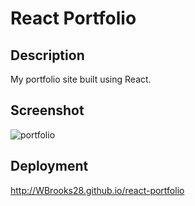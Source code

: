 # React Portfolio

## Description
My portfolio site built using React.

## Screenshot
![portfolio](https://user-images.githubusercontent.com/93878337/167891314-42444799-8b4c-4ab6-b02c-f5802f76834e.PNG)

## Deployment
http://WBrooks28.github.io/react-portfolio
